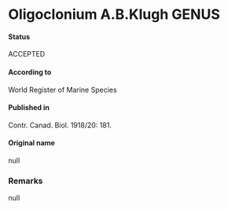 Oligoclonium A.B.Klugh GENUS
=======

#### Status
ACCEPTED

#### According to
World Register of Marine Species

#### Published in
Contr. Canad. Biol. 1918/20: 181.

#### Original name
null

### Remarks
null